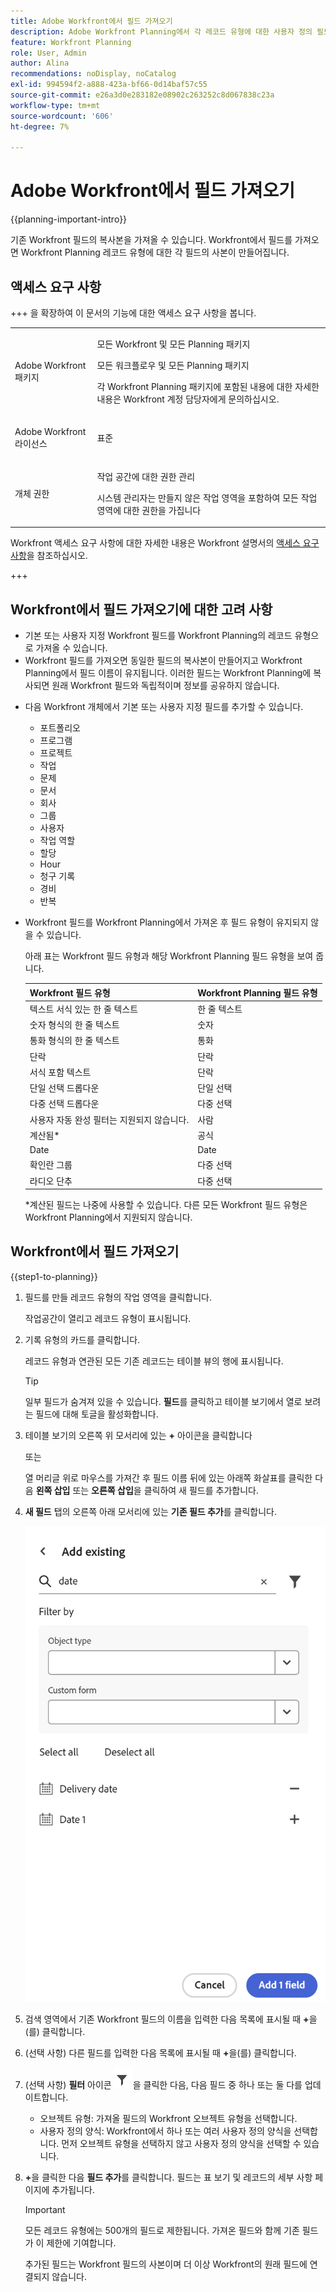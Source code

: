 ```yaml
---
title: Adobe Workfront에서 필드 가져오기
description: Adobe Workfront Planning에서 각 레코드 유형에 대한 사용자 정의 필드를 만들 수 있습니다. 그런 다음 필드를 Workfront Planning 레코드와 연결할 수 있습니다.
feature: Workfront Planning
role: User, Admin
author: Alina
recommendations: noDisplay, noCatalog
exl-id: 994594f2-a888-423a-bf66-0d14baf57c55
source-git-commit: e26a3d0e283182e08902c263252c8d067838c23a
workflow-type: tm+mt
source-wordcount: '606'
ht-degree: 7%

---
```


<!--add to TOC-->

# Adobe Workfront에서 필드 가져오기

<!--<span class="preview">The highlighted information on this page refers to functionality not yet generally available. It is available only in the Preview environment for all customers. After the monthly releases to Production, the same features are also available in the Production environment for customers who enabled fast releases. </span>   

<span class="preview">For information about fast releases, see [Enable or disable fast releases for your organization](/help/quicksilver/administration-and-setup/set-up-workfront/configure-system-defaults/enable-fast-release-process.md). </span>  -->


{{planning-important-intro}}

기존 Workfront 필드의 복사본을 가져올 수 있습니다. Workfront에서 필드를 가져오면 Workfront Planning 레코드 유형에 대한 각 필드의 사본이 만들어집니다.


## 액세스 요구 사항

+++ 을 확장하여 이 문서의 기능에 대한 액세스 요구 사항을 봅니다. 

<table style="table-layout:auto"> 
<col> 
</col> 
<col> 
</col> 
<tbody> 
    <tr> 
<tr> 
</tr>   
<tr> 
   <td role="rowheader"><p>Adobe Workfront 패키지</p></td> 
   <td> 
<p>모든 Workfront 및 모든 Planning 패키지</p> <p>모든 워크플로우 및 모든 Planning 패키지</p>
<p>각 Workfront Planning 패키지에 포함된 내용에 대한 자세한 내용은 Workfront 계정 담당자에게 문의하십시오. </p> 
   </td> 
  <tr> 
   <td role="rowheader"><p>Adobe Workfront 라이선스</p></td> 
   <td><p>표준</p>
   </td> 
  </tr> 
  <tr> 
   <td role="rowheader"><p>개체 권한</p></td> 
   <td>   <p>작업 공간에 대한 권한 관리</p>  
   <p>시스템 관리자는 만들지 않은 작업 영역을 포함하여 모든 작업 영역에 대한 권한을 가집니다</p>  </td> 
  </tr>  
</tbody> 
</table>

Workfront 액세스 요구 사항에 대한 자세한 내용은 Workfront 설명서의 [액세스 요구 사항](/help/quicksilver/administration-and-setup/add-users/access-levels-and-object-permissions/access-level-requirements-in-documentation.md)을 참조하십시오.

+++  

<!--Old:

<table style="table-layout:auto"> 
<col> 
</col> 
<col> 
</col> 
<tbody> 
    <tr> 
<tr> 
<td> 
   <p> Products</p> </td> 
   <td> 
   <ul><li><p> Adobe Workfront</p></li> 
   <li><p> Adobe Workfront Planning<p></li></ul></td> 
  </tr>   
<tr> 
   <td role="rowheader"><p>Adobe Workfront plan*</p></td> 
   <td> 
<p>Any of the following Workfront plans:</p> 
<ul><li>Select</li> 
<li>Prime</li> 
<li>Ultimate</li></ul> 
<p>Workfront Planning is not available for legacy Workfront plans</p> 
   </td> 
<tr> 
   <td role="rowheader"><p>Adobe Workfront Planning package*</p></td> 
   <td> 
<p>Any </p> 
<p>For more information about what is included in each Workfront Planning plan, contact your Workfront account manager. </p> 
   </td> 
 <tr> 
   <td role="rowheader"><p>Adobe Workfront platform</p></td> 
   <td> 
<p>Your organization's instance of Workfront must be onboarded to the Adobe Unified Experience to be able to access Workfront Planning.</p> 
<p>For more information, see <a href="/help/quicksilver/workfront-basics/navigate-workfront/workfront-navigation/adobe-unified-experience.md">Adobe Unified Experience for Workfront</a>. </p> 
   </td> 
   </tr> 
  </tr> 
  <tr> 
   <td role="rowheader"><p>Adobe Workfront license*</p></td> 
   <td><p> Standard </p>
   <p>Workfront Planning is not available for legacy Workfront licenses</p> 
  </td> 
  </tr> 
  <tr> 
   <td role="rowheader"><p>Access level configuration</p></td> 
   <td> <p>There are no access level controls for Adobe Workfront Planning</p>   
</td> 
  </tr> 
<tr> 
   <td role="rowheader"><p>Object permissions</p></td> 
   <td>   <p>Manage permissions to a workspace and record type </a> </p>  
   <p>System Administrators have permissions to all workspaces, including the ones they did not create.</p> </td> 
  </tr> 
</tbody> 
</table> -->


## Workfront에서 필드 가져오기에 대한 고려 사항

* 기본 또는 사용자 지정 Workfront 필드를 Workfront Planning의 레코드 유형으로 가져올 수 있습니다.
* Workfront 필드를 가져오면 동일한 필드의 복사본이 만들어지고 Workfront Planning에서 필드 이름이 유지됩니다. 이러한 필드는 Workfront Planning에 복사되면 원래 Workfront 필드와 독립적이며 정보를 공유하지 않습니다.
<!--check this: * You do not need permissions or access to Workfront objects to be able to add their fields to Workfront Planning. -->
* 다음 Workfront 개체에서 기본 또는 사용자 지정 필드를 추가할 수 있습니다.
   * 포트폴리오
   * 프로그램
   * 프로젝트
   * 작업
   * 문제
   * 문서
   * 회사
   * 그룹
   * 사용자
   * 작업 역할
   * 할당
   * Hour
   * 청구 기록
     <!--Available only to Preview, but might not come to Prod:* Rate card - visible in Production but asking PM if it should be hidden-->
   * 경비
   * 반복
     <!--* Non-labor resource - - visible in Production but asking PM if it should be hidden-->
     <!--* Non-labour resource category - - visible in Production but asking PM if it should be hidden-->
* Workfront 필드를 Workfront Planning에서 가져온 후 필드 유형이 유지되지 않을 수 있습니다.

  아래 표는 Workfront 필드 유형과 해당 Workfront Planning 필드 유형을 보여 줍니다.

  | Workfront 필드 유형 | Workfront Planning 필드 유형 |
  |------------------------------------------|-------------------------------|
  | 텍스트 서식 있는 한 줄 텍스트 | 한 줄 텍스트 |
  | 숫자 형식의 한 줄 텍스트 | 숫자 |
  | 통화 형식의 한 줄 텍스트 | 통화 |
  | 단락 | 단락 |
  | 서식 포함 텍스트 | 단락 |
  | 단일 선택 드롭다운 | 단일 선택 |
  | 다중 선택 드롭다운 | 다중 선택 |
  | 사용자 자동 완성 필터는 지원되지 않습니다. | 사람 |
  | 계산됨* | 공식 |
  | Date | Date |
  | 확인란 그룹 | 다중 선택 |
  | 라디오 단추 | 다중 선택 |

  *계산된 필드는 나중에 사용할 수 있습니다.
다른 모든 Workfront 필드 유형은 Workfront Planning에서 지원되지 않습니다.


## Workfront에서 필드 가져오기

<!--the first 3 steps are the same as in Create fields-->

{{step1-to-planning}}

1. 필드를 만들 레코드 유형의 작업 영역을 클릭합니다.

   작업공간이 열리고 레코드 유형이 표시됩니다.

1. 기록 유형의 카드를 클릭합니다.

   레코드 유형과 연관된 모든 기존 레코드는 테이블 뷰의 행에 표시됩니다.

   >[!TIP]
   >
   >    일부 필드가 숨겨져 있을 수 있습니다. **필드**&#x200B;를 클릭하고 테이블 보기에서 열로 보려는 필드에 대해 토글을 활성화합니다.

1. 테이블 보기의 오른쪽 위 모서리에 있는 **+** 아이콘을 클릭합니다

   또는

   열 머리글 위로 마우스를 가져간 후 필드 이름 뒤에 있는 아래쪽 화살표를 클릭한 다음 **왼쪽 삽입** 또는 **오른쪽 삽입**&#x200B;을 클릭하여 새 필드를 추가합니다.
1. **새 필드** 탭의 오른쪽 아래 모서리에 있는 **기존 필드 추가**&#x200B;를 클릭합니다. <!--check UI - did they change this??-->

   ![Workfront 모달에서 기존 필드 추가](assets/add-existing-fields-from-workfront-modal.png)

1. 검색 영역에서 기존 Workfront 필드의 이름을 입력한 다음 목록에 표시될 때 **+**&#x200B;을(를) 클릭합니다.
1. (선택 사항) 다른 필드를 입력한 다음 목록에 표시될 때 **+**&#x200B;을(를) 클릭합니다.
1. (선택 사항) **필터** 아이콘 ![필드 가져오기의 필터 아이콘](assets/filters-in-import-fields-icon.png)을 클릭한 다음, 다음 필드 중 하나 또는 둘 다를 업데이트합니다.

   * 오브젝트 유형: 가져올 필드의 Workfront 오브젝트 유형을 선택합니다.
   * 사용자 정의 양식: Workfront에서 하나 또는 여러 사용자 정의 양식을 선택합니다. 먼저 오브젝트 유형을 선택하지 않고 사용자 정의 양식을 선택할 수 있습니다.
1. **+**&#x200B;을 클릭한 다음 **필드 추가**&#x200B;를 클릭합니다.
필드는 표 보기 및 레코드의 세부 사항 페이지에 추가됩니다.

   >[!IMPORTANT]
   >
   >    모든 레코드 유형에는 500개의 필드로 제한됩니다. 가져온 필드와 함께 기존 필드가 이 제한에 기여합니다.

   추가된 필드는 Workfront 필드의 사본이며 더 이상 Workfront의 원래 필드에 연결되지 않습니다.
